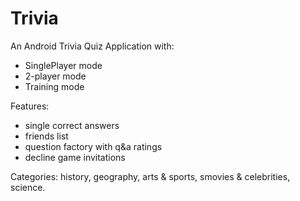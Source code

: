 # Trivia

An Android Trivia Quiz Application with:
- SinglePlayer mode
- 2-player mode
- Training mode

Features:
- single correct answers
- friends list
- question factory with q&a ratings
- decline game invitations

Categories:
history, geography, arts & sports, smovies & celebrities, science.

